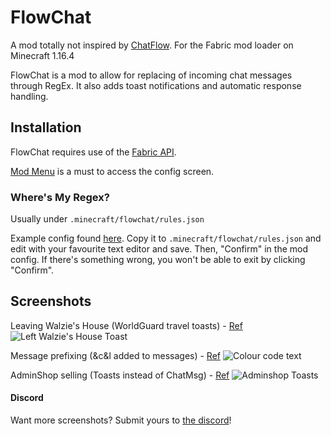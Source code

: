# FlowChat

A mod totally not inspired by [ChatFlow](https://github.com/Vazkii/ChatFlow). For the Fabric mod loader on Minecraft 1.16.4

FlowChat is a mod to allow for replacing of incoming chat messages through RegEx. It also adds toast notifications and automatic response handling.

## Installation

FlowChat requires use of the [Fabric API](https://github.com/FabricMC/fabric#using-fabric-api-to-play-with-mods). 

[Mod Menu](https://github.com/TerraformersMC/ModMenu) is a must to access the config screen.

### Where's My Regex?

Usually under `.minecraft/flowchat/rules.json`

Example config found [here](https://github.com/bradcarnage/FlowChat/blob/master/example_rules.json). Copy it to `.minecraft/flowchat/rules.json` and edit with your favourite text editor and save. Then, "Confirm" in the mod config. If there's something wrong, you won't be able to exit by clicking "Confirm".

## Screenshots

Leaving Walzie's House (WorldGuard travel toasts) - [Ref](https://github.com/bradcarnage/FlowChat/blob/5e6e0ac2f6ebe951905d5d69aa0737fbb18cc785/example_rules.json#L14)
![Left Walzie's House Toast](https://cdn.discordapp.com/attachments/769751221955198997/780700921746817044/unknown.png)

Message prefixing (&c&l added to messages) - [Ref](https://github.com/bradcarnage/FlowChat/blob/5e6e0ac2f6ebe951905d5d69aa0737fbb18cc785/example_rules.json#L83)
![Colour code text](https://cdn.discordapp.com/attachments/769751221955198997/780701590314156032/unknown.png)

AdminShop selling (Toasts instead of ChatMsg) - [Ref](https://github.com/bradcarnage/FlowChat/blob/5e6e0ac2f6ebe951905d5d69aa0737fbb18cc785/example_rules.json#L8)
![Adminshop Toasts](https://cdn.discordapp.com/attachments/769751221955198997/780703852298764298/unknown.png)

#### Discord

Want more screenshots? Submit yours to [the discord](https://discord.com/invite/BpVhWNv8hG)!
